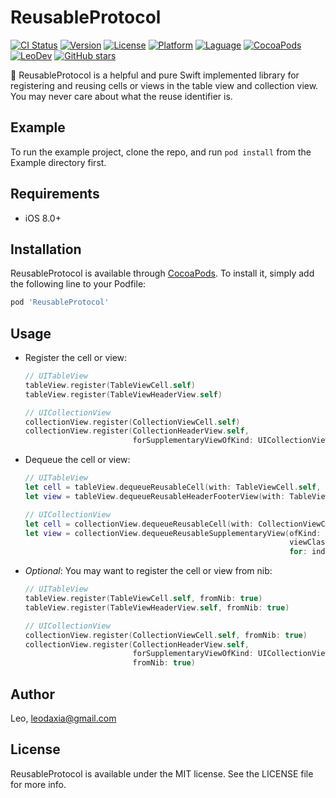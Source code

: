 # ReusableProtocol

[![CI Status](https://img.shields.io/travis/iTofu/ReusableProtocol.svg?style=flat)](https://travis-ci.org/iTofu/ReusableProtocol)
[![Version](https://img.shields.io/cocoapods/v/ReusableProtocol.svg?style=flat)](https://cocoapods.org/pods/ReusableProtocol)
[![License](https://img.shields.io/cocoapods/l/ReusableProtocol.svg?style=flat)](https://cocoapods.org/pods/ReusableProtocol)
[![Platform](https://img.shields.io/cocoapods/p/ReusableProtocol.svg?style=flat)](https://cocoapods.org/pods/ReusableProtocol)
[![Laguage](https://img.shields.io/badge/language-Swift%20%26%20ObjC-orange.svg)](https://github.com/iTofu/ReusableProtocol)
[![CocoaPods](https://img.shields.io/cocoapods/dt/ReusableProtocol.svg)](https://cocoapods.org/pods/ReusableProtocol)
[![LeoDev](https://img.shields.io/badge/blog-LeoDev.me-brightgreen.svg)](https://leodev.me)
[![GitHub stars](https://img.shields.io/github/stars/iTofu/ReusableProtocol.svg?style=social&label=Star)](https://github.com/iTofu/ReusableProtocol)

🎏 ReusableProtocol is a helpful and pure Swift implemented library for registering and reusing cells or views in the table view and collection view. You may never care about what the reuse identifier is.

## Example

To run the example project, clone the repo, and run `pod install` from the Example directory first.

## Requirements

* iOS 8.0+

## Installation

ReusableProtocol is available through [CocoaPods](https://cocoapods.org). To install
it, simply add the following line to your Podfile:

```ruby
pod 'ReusableProtocol'
```

## Usage

* Register the cell or view:

  ```swift
  // UITableView
  tableView.register(TableViewCell.self)
  tableView.register(TableViewHeaderView.self)
  
  // UICollectionView
  collectionView.register(CollectionViewCell.self)
  collectionView.register(CollectionHeaderView.self,
                          forSupplementaryViewOfKind: UICollectionView.elementKindSectionHeader)
  ```

* Dequeue the cell or view:

  ```swift
  // UITableView
  let cell = tableView.dequeueReusableCell(with: TableViewCell.self, for: indexPath)
  let view = tableView.dequeueReusableHeaderFooterView(with: TableViewHeaderView.self)
  
  // UICollectionView
  let cell = collectionView.dequeueReusableCell(with: CollectionViewCell.self, for: indexPath)
  let view = collectionView.dequeueReusableSupplementaryView(ofKind: kind, 
                                                             viewClass: CollectionHeaderView.self,
                                                             for: indexPath)
  ```

* *Optional*: You may want to register the cell or view from nib:

  ```swift
  // UITableView
  tableView.register(TableViewCell.self, fromNib: true)
  tableView.register(TableViewHeaderView.self, fromNib: true)

  // UICollectionView
  collectionView.register(CollectionViewCell.self, fromNib: true)
  collectionView.register(CollectionHeaderView.self, 
                          forSupplementaryViewOfKind: UICollectionView.elementKindSectionHeader,
                          fromNib: true)
  ```

## Author

Leo, leodaxia@gmail.com

## License

ReusableProtocol is available under the MIT license. See the LICENSE file for more info.
